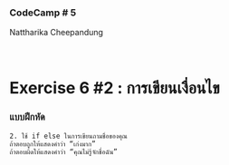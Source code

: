 ### CodeCamp # 5 <br>
Nattharika Cheepandung <br>
<br>
<br>

# Exercise 6 #2 : การเขียนเงื่อนไข

### แบบฝึกหัด
>
    2. ใช้ if else ในการเขียนถามชื่อของคุณ
    ถ้าตอบถูกให้แสดงคำว่า “เก่งมาก”
    ถ้าตอบผิดให้แสดงคำว่า “คุณไม่รู้จักชื่อฉัน”